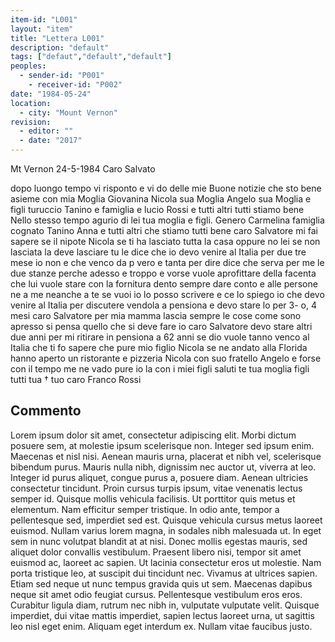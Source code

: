 ```yaml
---
item-id: "L001"
layout: "item"
title: "Lettera L001"
description: "default"
tags: ["defaut","default","default"]
peoples:
  - sender-id: "P001"
	- receiver-id: "P002"
date: "1984-05-24"
location:
  - city: "Mount Vernon"
revision:
  - editor: ""
  - date: "2017"
---
```


Mt Vernon 24-5-1984 Caro Salvato  

dopo luongo tempo vi risponto e vi do  delle mie Buone notizie che sto bene  asieme con mia Moglia Giovanina  Nicola sua Moglia Angelo sua Moglia  e figli turuccio Tanino e famiglia e lucio  Rossi e tutti altri tutti stiamo bene  Nello stesso tempo agurio di lei tua  moglia e figli. Genero Carmelina  famiglia cognato Tanino Anna e  tutti altri che stiamo tutti bene  caro Salvatore mi fai sapere se  il nipote Nicola se ti ha lasciato  tutta la casa oppure no lei  se non lasciata la deve lasciare  tu le dice che io devo venire al  Italia per due tre mese   io non  e che venco da p vero e tanta per   dire dice che serva per me le  due stanze perche adesso e troppo  e vorse vuole aprofittare della facenta  che lui vuole stare con la fornitura  dento sempre dare conto e  alle persone ne a me neanche a te  se vuoi io lo posso scrivere e ce lo  spiego io che devo venire al Italia  per discutere vendola a pensiona  e devo stare lo per 3- o, 4 mesi  caro Salvatore per mia mamma  lascia sempre le cose come sono  apresso si pensa quello che si  deve fare io caro Salvatore  devo stare altri due anni per  mi ritirare in pensiona a 62 anni  se dio vuole tanno venco al Italia  che ti fo sapere che pure mio figlio  Nicola se ne andato alla Florida  hanno aperto un ristorante e  pizzeria Nicola con suo fratello  Angelo e forse con il tempo me  ne vado pure io la con i miei  figli saluti te tua moglia figli  tutti tua † tuo caro  Franco Rossi

## Commento

Lorem ipsum dolor sit amet, consectetur adipiscing elit. Morbi dictum posuere sem, at molestie ipsum scelerisque non. Integer sed ipsum enim. Maecenas et nisl nisi. Aenean mauris urna, placerat et nibh vel, scelerisque bibendum purus. Mauris nulla nibh, dignissim nec auctor ut, viverra at leo. Integer id purus aliquet, congue purus a, posuere diam. Aenean ultricies consectetur tincidunt. Proin cursus turpis ipsum, vitae venenatis lectus semper id. Quisque mollis vehicula facilisis. Ut porttitor quis metus et elementum. Nam efficitur semper tristique. In odio ante, tempor a pellentesque sed, imperdiet sed est. Quisque vehicula cursus metus laoreet euismod. Nullam varius lorem magna, in sodales nibh malesuada ut. In eget sem in nunc volutpat blandit at at nisi.
Donec mollis egestas mauris, sed aliquet dolor convallis vestibulum. Praesent libero nisi, tempor sit amet euismod ac, laoreet ac sapien. Ut lacinia consectetur eros ut molestie. Nam porta tristique leo, at suscipit dui tincidunt nec. Vivamus at ultrices sapien. Etiam sed neque ut nunc tempus gravida quis ut sem. Maecenas dapibus neque sit amet odio feugiat cursus. Pellentesque vestibulum eros eros. Curabitur ligula diam, rutrum nec nibh in, vulputate vulputate velit. Quisque imperdiet, dui vitae mattis imperdiet, sapien lectus laoreet urna, ut sagittis leo nisl eget enim. Aliquam eget interdum ex. Nullam vitae faucibus justo. 

